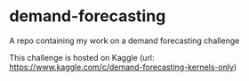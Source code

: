 # demand-forecasting
A repo containing my work on a demand forecasting challenge

This challenge is hosted on Kaggle (url: https://www.kaggle.com/c/demand-forecasting-kernels-only)


